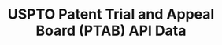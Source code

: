 ---
description: ''
last_edit: Fri, 03 Dec 2021 11:29:44 GMT
shortname: ptab
title: 'USPTO Patent Trial and Appeal Board (PTAB) API Data '
uuid: 76d0ee06-c78e-4a5a-ba1a-f0b41378b3cd
---
